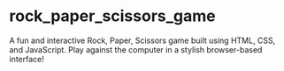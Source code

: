# rock_paper_scissors_game
A fun and interactive Rock, Paper, Scissors game built using HTML, CSS, and JavaScript. Play against the computer in a stylish browser-based interface!
